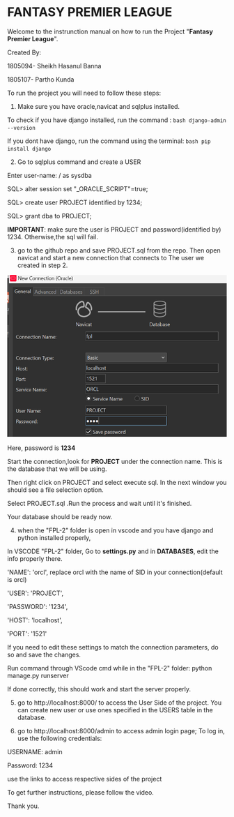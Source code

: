 
# FANTASY PREMIER LEAGUE

Welcome to the instrunction manual on how to run the Project "**Fantasy Premier League**".<br  />

Created By:

1805094- Sheikh Hasanul Banna<br />

1805107- Partho Kunda<br  />

  

To run the project you will need to follow these steps:<br  />

  

1. Make sure you have oracle,navicat and sqlplus installed.<br  />

To check if you have django installed, run the command : ```bash django-admin --version```

If you dont have django, run the command using the terminal: ```bash pip install django ```

  
2. Go to sqlplus command and create a USER<br  />

  

Enter user-name: / as sysdba<br  />

SQL> alter session set "_ORACLE_SCRIPT"=true;<br  />

SQL> create user PROJECT identified by 1234;<br  />

SQL> grant dba to PROJECT;<br  />

  

**IMPORTANT**: make sure the user is PROJECT and password(identified by) 1234. Otherwise,the sql will fail.<br  />

  

3. go to the github repo and save PROJECT.sql from the repo. Then open navicat and start a new connection that connects to The user we created in step 2.<br  />

![connection image](connection.png) <br  />

Here, password is **1234**  <br  />

Start the connection,look for **PROJECT** under the connection name. This is the database that we will be using.<br  />

Then right click on PROJECT and select execute sql. In the next window you should see a file selection option. <br  />

Select PROJECT.sql .Run the process and wait until it's finished.<br  />

Your database should be ready now.<br  />

  

4. when the "FPL-2" folder is open in vscode and you have django and python installed properly, <br  />

In VSCODE "FPL-2" folder, Go to **settings.py** and in **DATABASES**, edit the info properly there.<br  />

  

'NAME': 'orcl', replace orcl with the name of SID in your connection(default is orcl)<br  />

'USER': 'PROJECT',<br  />

'PASSWORD': '1234',<br  />

'HOST': 'localhost',<br  />

'PORT': '1521'<br  />

If you need to edit these settings to match the connection parameters, do so and save the changes.<br  />

Run command through VScode cmd while in the "FPL-2" folder: python manage.py runserver <br  />

If done correctly, this should work and start the server properly.<br  />

5. go to http://localhost:8000/ to access the User Side of the project. You can create new user or use ones specified in the USERS table in the database.<br  />

6. go to http://localhost:8000/admin to access admin login page; To log in, use the following credentials:<br  />

USERNAME: admin<br  />

Password: 1234<br  />

use the links to access respective sides of the project<br  />

  

To get further instructions, please follow the video.<br  />

  

Thank you.